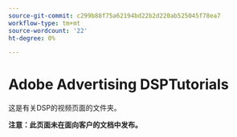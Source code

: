 ```yaml
---
source-git-commit: c299b88f75a62194bd22b2d220ab525045f78ea7
workflow-type: tm+mt
source-wordcount: '22'
ht-degree: 0%

---
```

# Adobe Advertising DSPTutorials

这是有关DSP的视频页面的文件夹。

**注意：此页面未在面向客户的文档中发布。**
